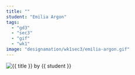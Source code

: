 ```yaml
---
title: ""
student: "Emilia Argon"
tags:
  - "gd3"
  - "sec3"
  - "gif"
  - "wk1"
image: "designamation/wk1sec3/emilia-argon.gif"
---
```


<img src="{{urls.media}}/{{ image }}" alt="{{ title }}"/>
by {{ student }}

